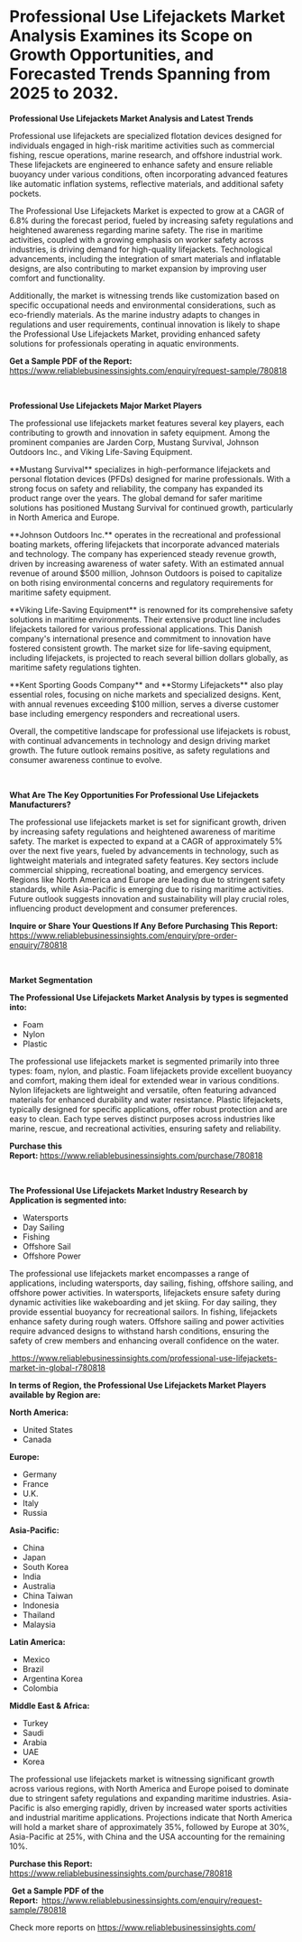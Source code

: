 <p><h1>Professional Use Lifejackets Market Analysis Examines its Scope on Growth Opportunities, and Forecasted Trends Spanning from 2025 to 2032.</h1></p><p><strong>Professional Use Lifejackets Market Analysis and Latest Trends</strong></p>
<p><p>Professional use lifejackets are specialized flotation devices designed for individuals engaged in high-risk maritime activities such as commercial fishing, rescue operations, marine research, and offshore industrial work. These lifejackets are engineered to enhance safety and ensure reliable buoyancy under various conditions, often incorporating advanced features like automatic inflation systems, reflective materials, and additional safety pockets.</p><p>The Professional Use Lifejackets Market is expected to grow at a CAGR of 6.8% during the forecast period, fueled by increasing safety regulations and heightened awareness regarding marine safety. The rise in maritime activities, coupled with a growing emphasis on worker safety across industries, is driving demand for high-quality lifejackets. Technological advancements, including the integration of smart materials and inflatable designs, are also contributing to market expansion by improving user comfort and functionality. </p><p>Additionally, the market is witnessing trends like customization based on specific occupational needs and environmental considerations, such as eco-friendly materials. As the marine industry adapts to changes in regulations and user requirements, continual innovation is likely to shape the Professional Use Lifejackets Market, providing enhanced safety solutions for professionals operating in aquatic environments.</p></p>
<p><strong>Get a Sample PDF of the Report:&nbsp;</strong> <a href="https://www.reliablebusinessinsights.com/enquiry/request-sample/780818?utm_campaign=3439&utm_medium=2&utm_source=Github&utm_content=ia&utm_term=26032025&utm_id=professional-use-lifejackets">https://www.reliablebusinessinsights.com/enquiry/request-sample/780818</a></p>
<p>&nbsp;</p>
<p><strong>Professional Use Lifejackets Major Market Players</strong></p>
<p><p>The professional use lifejackets market features several key players, each contributing to growth and innovation in safety equipment. Among the prominent companies are Jarden Corp, Mustang Survival, Johnson Outdoors Inc., and Viking Life-Saving Equipment.</p><p>**Mustang Survival** specializes in high-performance lifejackets and personal flotation devices (PFDs) designed for marine professionals. With a strong focus on safety and reliability, the company has expanded its product range over the years. The global demand for safer maritime solutions has positioned Mustang Survival for continued growth, particularly in North America and Europe.</p><p>**Johnson Outdoors Inc.** operates in the recreational and professional boating markets, offering lifejackets that incorporate advanced materials and technology. The company has experienced steady revenue growth, driven by increasing awareness of water safety. With an estimated annual revenue of around $500 million, Johnson Outdoors is poised to capitalize on both rising environmental concerns and regulatory requirements for maritime safety equipment.</p><p>**Viking Life-Saving Equipment** is renowned for its comprehensive safety solutions in maritime environments. Their extensive product line includes lifejackets tailored for various professional applications. This Danish company's international presence and commitment to innovation have fostered consistent growth. The market size for life-saving equipment, including lifejackets, is projected to reach several billion dollars globally, as maritime safety regulations tighten.</p><p>**Kent Sporting Goods Company** and **Stormy Lifejackets** also play essential roles, focusing on niche markets and specialized designs. Kent, with annual revenues exceeding $100 million, serves a diverse customer base including emergency responders and recreational users. </p><p>Overall, the competitive landscape for professional use lifejackets is robust, with continual advancements in technology and design driving market growth. The future outlook remains positive, as safety regulations and consumer awareness continue to evolve.</p></p>
<p>&nbsp;</p>
<p><strong>What Are The Key Opportunities For Professional Use Lifejackets Manufacturers?</strong></p>
<p><p>The professional use lifejackets market is set for significant growth, driven by increasing safety regulations and heightened awareness of maritime safety. The market is expected to expand at a CAGR of approximately 5% over the next five years, fueled by advancements in technology, such as lightweight materials and integrated safety features. Key sectors include commercial shipping, recreational boating, and emergency services. Regions like North America and Europe are leading due to stringent safety standards, while Asia-Pacific is emerging due to rising maritime activities. Future outlook suggests innovation and sustainability will play crucial roles, influencing product development and consumer preferences.</p></p>
<p><strong>Inquire or Share Your Questions If Any Before Purchasing This Report:</strong> <a href="https://www.reliablebusinessinsights.com/enquiry/pre-order-enquiry/780818?utm_campaign=3439&utm_medium=2&utm_source=Github&utm_content=ia&utm_term=26032025&utm_id=professional-use-lifejackets">https://www.reliablebusinessinsights.com/enquiry/pre-order-enquiry/780818</a></p>
<p>&nbsp;</p>
<p><strong>Market Segmentation</strong></p>
<p><strong>The Professional Use Lifejackets Market Analysis by types is segmented into:</strong></p>
<p><ul><li>Foam</li><li>Nylon</li><li>Plastic</li></ul></p>
<p><p>The professional use lifejackets market is segmented primarily into three types: foam, nylon, and plastic. Foam lifejackets provide excellent buoyancy and comfort, making them ideal for extended wear in various conditions. Nylon lifejackets are lightweight and versatile, often featuring advanced materials for enhanced durability and water resistance. Plastic lifejackets, typically designed for specific applications, offer robust protection and are easy to clean. Each type serves distinct purposes across industries like marine, rescue, and recreational activities, ensuring safety and reliability.</p></p>
<p><strong>Purchase this Report:&nbsp;</strong><a href="https://www.reliablebusinessinsights.com/purchase/780818?utm_campaign=3439&utm_medium=2&utm_source=Github&utm_content=ia&utm_term=26032025&utm_id=professional-use-lifejackets">https://www.reliablebusinessinsights.com/purchase/780818</a></p>
<p>&nbsp;</p>
<p><strong>The Professional Use Lifejackets Market Industry Research by Application is segmented into:</strong></p>
<p><ul><li>Watersports</li><li>Day Sailing</li><li>Fishing</li><li>Offshore Sail</li><li>Offshore Power</li></ul></p>
<p><p>The professional use lifejackets market encompasses a range of applications, including watersports, day sailing, fishing, offshore sailing, and offshore power activities. In watersports, lifejackets ensure safety during dynamic activities like wakeboarding and jet skiing. For day sailing, they provide essential buoyancy for recreational sailors. In fishing, lifejackets enhance safety during rough waters. Offshore sailing and power activities require advanced designs to withstand harsh conditions, ensuring the safety of crew members and enhancing overall confidence on the water.</p></p>
<p><a href="https://www.reliablebusinessinsights.com/professional-use-lifejackets-market-in-global-r780818?utm_campaign=3439&utm_medium=2&utm_source=Github&utm_content=ia&utm_term=26032025&utm_id=professional-use-lifejackets">&nbsp;https://www.reliablebusinessinsights.com/professional-use-lifejackets-market-in-global-r780818</a></p>
<p><strong>In terms of Region, the Professional Use Lifejackets Market Players available by Region are:</strong></p>
<p>
    <p> <strong> North America: </strong>
        <ul>
            <li>United States</li>
            <li>Canada</li>
        </ul>
        </p> 
    <p> <strong> Europe: </strong>
        <ul>
            <li>Germany</li>
            <li>France</li>
            <li>U.K.</li>
            <li>Italy</li>
            <li>Russia</li>
        </ul>
        </p> 
    <p> <strong> Asia-Pacific: </strong>
        <ul>
            <li>China</li>
            <li>Japan</li>
            <li>South Korea</li>
            <li>India</li>
            <li>Australia</li>
            <li>China Taiwan</li>
            <li>Indonesia</li>
            <li>Thailand</li>
            <li>Malaysia</li>
        </ul>
        </p> 
    <p> <strong> Latin America: </strong>
        <ul>
            <li>Mexico</li>
            <li>Brazil</li>
            <li>Argentina Korea</li>
            <li>Colombia</li>
        </ul>
        </p> 
    <p> <strong> Middle East & Africa: </strong>
        <ul>
            <li>Turkey</li>
            <li>Saudi</li>
            <li>Arabia</li>
            <li>UAE</li>
            <li>Korea</li>
        </ul>
    </p>
    </p>
<p><p>The professional use lifejackets market is witnessing significant growth across various regions, with North America and Europe poised to dominate due to stringent safety regulations and expanding maritime industries. Asia-Pacific is also emerging rapidly, driven by increased water sports activities and industrial maritime applications. Projections indicate that North America will hold a market share of approximately 35%, followed by Europe at 30%, Asia-Pacific at 25%, with China and the USA accounting for the remaining 10%.</p></p>
<p><strong>Purchase this Report: </strong><a href="https://www.reliablebusinessinsights.com/purchase/780818?utm_campaign=3439&utm_medium=2&utm_source=Github&utm_content=ia&utm_term=26032025&utm_id=professional-use-lifejackets">https://www.reliablebusinessinsights.com/purchase/780818</a></p>
<p>&nbsp;<strong>Get a Sample PDF of the Report:&nbsp;&nbsp;</strong><a href="https://www.reliablebusinessinsights.com/enquiry/request-sample/780818?utm_campaign=3439&utm_medium=2&utm_source=Github&utm_content=ia&utm_term=26032025&utm_id=professional-use-lifejackets">https://www.reliablebusinessinsights.com/enquiry/request-sample/780818</a></p>
<p><strong></strong></p>
<p>Check more reports on <a href="https://www.reliablebusinessinsights.com/?utm_campaign=3439&utm_medium=2&utm_source=Github&utm_content=ia&utm_term=26032025&utm_id=professional-use-lifejackets">https://www.reliablebusinessinsights.com/</a></p>